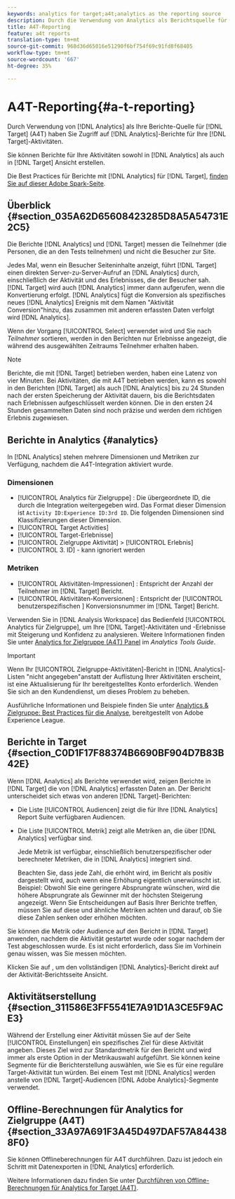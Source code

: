 ```yaml
---
keywords: analytics for target;a4t;analytics as the reporting source
description: Durch die Verwendung von Analytics als Berichtsquelle für Target (A4T) erhalten Sie Zugriff auf Analytics-Berichte für Ihre Target-Aktivitäten.
title: A4T-Reporting
feature: a4t reports
translation-type: tm+mt
source-git-commit: 968d36d65016e51290f6bf754f69c91fd8f68405
workflow-type: tm+mt
source-wordcount: '667'
ht-degree: 35%

---
```



# A4T-Reporting{#a-t-reporting}

Durch Verwendung von [!DNL Analytics] als Ihre Berichte-Quelle für [!DNL Target] (A4T) haben Sie Zugriff auf [!DNL Analytics]-Berichte für Ihre [!DNL Target]-Aktivitäten.

Sie können Berichte für Ihre Aktivitäten sowohl in [!DNL Analytics] als auch in [!DNL Target] Ansicht erstellen.

Die Best Practices für Berichte mit [!DNL Analytics] für [!DNL Target], [finden Sie auf dieser Adobe Spark-Seite](https://spark.adobe.com/page/Lo3Spm4oBOvwF/).

## Überblick {#section_035A62D65608423285D8A5A54731E2C5}

Die Berichte [!DNL Analytics] und [!DNL Target] messen die Teilnehmer (die Personen, die an den Tests teilnehmen) und nicht die Besucher zur Site.

Jedes Mal, wenn ein Besucher Seiteninhalte anzeigt, führt [!DNL Target] einen direkten Server-zu-Server-Aufruf an [!DNL Analytics] durch, einschließlich der Aktivität und des Erlebnisses, die der Besucher sah. [!DNL Target] wird auch  [!DNL Analytics] immer dann aufgerufen, wenn die Konvertierung erfolgt. [!DNL Analytics] fügt die Konversion als spezifisches neues  [!DNL Analytics] Ereignis mit dem Namen &quot;Aktivität Conversion&quot;hinzu, das zusammen mit anderen erfassten Daten verfolgt wird  [!DNL Analytics].

Wenn der Vorgang [!UICONTROL Select] verwendet wird und Sie nach *Teilnehmer* sortieren, werden in den Berichten nur Erlebnisse angezeigt, die während des ausgewählten Zeitraums Teilnehmer erhalten haben.

>[!NOTE]
>
>Berichte, die mit [!DNL Target] betrieben werden, haben eine Latenz von vier Minuten. Bei Aktivitäten, die mit A4T betrieben werden, kann es sowohl in den Berichten [!DNL Target] als auch [!DNL Analytics] bis zu 24 Stunden nach der ersten Speicherung der Aktivität dauern, bis die Berichtsdaten nach Erlebnissen aufgeschlüsselt werden können. Die in den ersten 24 Stunden gesammelten Daten sind noch präzise und werden dem richtigen Erlebnis zugewiesen.

## Berichte in Analytics   {#analytics}

In [!DNL Analytics] stehen mehrere Dimensionen und Metriken zur Verfügung, nachdem die A4T-Integration aktiviert wurde.

### Dimensionen

* [!UICONTROL Analytics für Zielgruppe] : Die übergeordnete ID, die durch die Integration weitergegeben wird. Das Format dieser Dimension ist `Activity ID:Experience ID:3rd ID`. Die folgenden Dimensionen sind Klassifizierungen dieser Dimension.
* [!UICONTROL Target Activities]
* [!UICONTROL Target-Erlebnisse]
* [!UICONTROL Zielgruppe Aktivität] >  [!UICONTROL Erlebnis]
* [!UICONTROL 3. ID]  - kann ignoriert werden

### Metriken

* [!UICONTROL Aktivitäten-Impressionen] : Entspricht der   Anzahl der Teilnehmer im  [!DNL Target] Bericht.
* [!UICONTROL Aktivitäten-Konversionen] : Entspricht der  [!UICONTROL benutzerspezifischen ] Konversionsnummer im  [!DNL Target] Bericht.

Verwenden Sie in [!DNL Analysis Workspace] das Bedienfeld [!UICONTROL Analytics für Zielgruppe], um Ihre [!DNL Target]-Aktivitäten und -Erlebnisse mit Steigerung und Konfidenz zu analysieren. Weitere Informationen finden Sie unter [Analytics for Zielgruppe (A4T) Panel](https://experienceleague.adobe.com/docs/analytics/analyze/analysis-workspace/panels/a4t-panel.html) im *Analytics Tools Guide*.

>[!IMPORTANT]
>
>Wenn Ihr [!UICONTROL Zielgruppe-Aktivitäten]-Bericht in [!DNL Analytics]-Listen &quot;nicht angegeben&quot;anstatt der Auflistung Ihrer Aktivitäten erscheint, ist eine Aktualisierung für Ihr bereitgestelltes Konto erforderlich. Wenden Sie sich an den Kundendienst, um dieses Problem zu beheben.

Ausführliche Informationen und Beispiele finden Sie unter [Analytics &amp; Zielgruppe: Best Practices für die Analyse](https://spark.adobe.com/page/Lo3Spm4oBOvwF/), bereitgestellt von Adobe Experience League.

## Berichte in Target   {#section_C0D1F17F88374B6690BF904D7B83B42E}

Wenn [!DNL Analytics] als Berichte verwendet wird, zeigen Berichte in [!DNL Target] die von [!DNL Analytics] erfassten Daten an. Der Bericht unterscheidet sich etwas von anderen [!DNL Target]-Berichten:

* Die Liste [!UICONTROL Audiencen] zeigt die für Ihre [!DNL Analytics] Report Suite verfügbaren Audiencen.
* Die Liste [!UICONTROL Metrik] zeigt alle Metriken an, die über [!DNL Analytics] verfügbar sind.

   Jede Metrik ist verfügbar, einschließlich benutzerspezifischer oder berechneter Metriken, die in [!DNL Analytics] integriert sind.

   Beachten Sie, dass jede Zahl, die erhöht wird, im Bericht als positiv dargestellt wird, auch wenn eine Erhöhung eigentlich unerwünscht ist. Beispiel: Obwohl Sie eine geringere Absprungrate wünschen, wird die höhere Absprungrate als Gewinner mit der höchsten Steigerung angezeigt. Wenn Sie Entscheidungen auf Basis Ihrer Berichte treffen, müssen Sie auf diese und ähnliche Metriken achten und darauf, ob Sie diese Zahlen senken oder erhöhen möchten.

Sie können die Metrik oder Audience auf den Bericht in [!DNL Target] anwenden, nachdem die Aktivität gestartet wurde oder sogar nachdem der Test abgeschlossen wurde. Es ist nicht erforderlich, dass Sie im Vorhinein genau wissen, was Sie messen möchten.

Klicken Sie auf , um den vollständigen [!DNL Analytics]-Bericht direkt auf der Aktivität-Berichtsseite Ansicht.

## Aktivitätserstellung {#section_311586E3FF5541E7A91D1A3CE5F9ACE3}

Während der Erstellung einer Aktivität müssen Sie auf der Seite [!UICONTROL Einstellungen] ein spezifisches Ziel für diese Aktivität angeben. Dieses Ziel wird zur Standardmetrik für den Bericht und wird immer als erste Option in der Metrikauswahl aufgeführt. Sie können keine Segmente für die Berichterstellung auswählen, wie Sie es für eine reguläre Target-Aktivität tun würden. Bei einem Test mit [!DNL Analytics] werden anstelle von [!DNL Target]-Audiencen [!DNL Adobe Analytics]-Segmente verwendet.

## Offline-Berechnungen für Analytics for Zielgruppe (A4T) {#section_33A97A691F3A45D497DAF57A844388F0}

Sie können Offlineberechnungen für A4T durchführen. Dazu ist jedoch ein Schritt mit Datenexporten in [!DNL Analytics] erforderlich.

Weitere Informationen dazu finden Sie unter [Durchführen von Offline-Berechnungen für Analytics for Target (A4T)](/help/c-reports/conversion-rate.md#concept_0D0002A1EBDF420E9C50E2A46F36629B).

